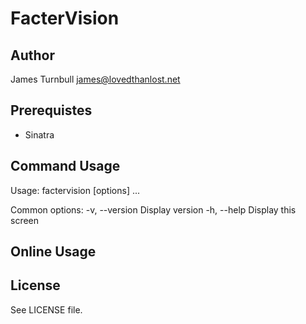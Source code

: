 FacterVision
====================

Author
------

James Turnbull <james@lovedthanlost.net>

Prerequistes
------------

* Sinatra

Command Usage
-------------

Usage: factervision [options] ...

Common options:
    -v, --version                    Display version
    -h, --help                       Display this screen


Online Usage
------------

License
-------

See LICENSE file.

